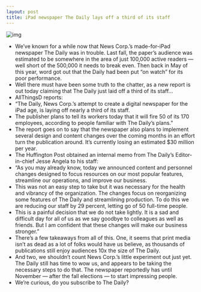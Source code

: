 ```yaml
---
layout: post
title: iPad newspaper The Daily lays off a third of its staff
---
```

![img](http://media.idownloadblog.com/wp-content/uploads/2011/02/The-Daily-e1296833392696.png)
* We’ve known for a while now that News Corp.’s made-for-iPad newspaper The Daily was in trouble. Last fall, the paper’s audience was estimated to be somewhere in the area of just 100,000 active readers — well short of the 500,000 it needs to break even. Then back in May of this year, word got out that the Daily had been put “on watch” for its poor performance.
* Well there must have been some truth to the chatter, as a new report is out today claiming that The Daily just laid off a third of its staff…
* AllThingsD reports:
* “The Daily, News Corp.’s attempt to create a digital newspaper for the iPad age, is laying off nearly a third of its staff.
* The publisher plans to tell its workers today that it will fire 50 of its 170 employees, according to people familiar with The Daily’s plans.”
* The report goes on to say that the newspaper also plans to implement several design and content changes over the coming months in an effort turn the publication around. It’s currently losing an estimated $30 million per year.
* The Huffington Post obtained an internal memo from The Daily’s Editor-in-chief Jesse Angela to his staff:
* “As you may already know, today we announced content and personnel changes designed to focus resources on our most popular features, streamline our operations, and improve our business.
* This was not an easy step to take but it was necessary for the health and vibrancy of the organization. The changes focus on reorganizing some features of The Daily and streamlining production. To do this we are reducing our staff by 29 percent, letting go of 50 full-time people.
* This is a painful decision that we do not take lightly. It is a sad and difficult day for all of us as we say goodbye to colleagues as well as friends. But I am confident that these changes will make our business stronger.”
* There’s a few takeaways from all of this. One, it seems that print media isn’t as dead as a lot of folks would have us believe, as thousands of publications still enjoy audiences 10x the size of The Daily.
* And two, we shouldn’t count News Corp.’s little experiment out just yet. The Daily still has time to wow us, and appears to be taking the necessary steps to do that. The newspaper reportedly has until November — after the fall elections — to start impressing people.
* We’re curious, do you subscribe to The Daily?

